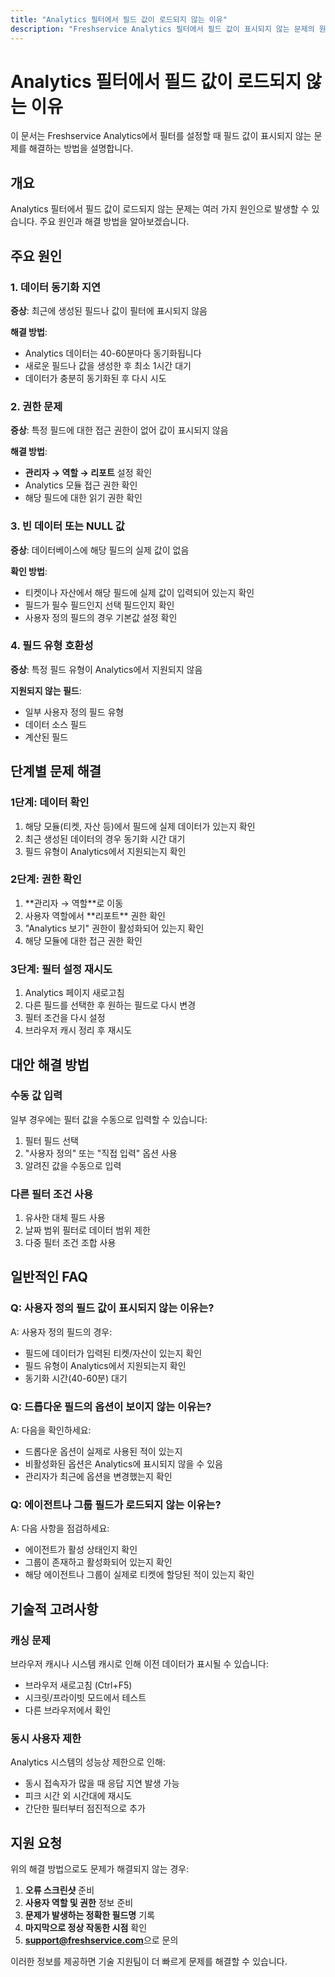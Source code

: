 ```yaml
---
title: "Analytics 필터에서 필드 값이 로드되지 않는 이유"
description: "Freshservice Analytics 필터에서 필드 값이 표시되지 않는 문제의 원인과 해결 방법을 알아보세요."
---
```


# Analytics 필터에서 필드 값이 로드되지 않는 이유

이 문서는 Freshservice Analytics에서 필터를 설정할 때 필드 값이 표시되지 않는 문제를 해결하는 방법을 설명합니다.

## 개요

Analytics 필터에서 필드 값이 로드되지 않는 문제는 여러 가지 원인으로 발생할 수 있습니다. 주요 원인과 해결 방법을 알아보겠습니다.

## 주요 원인

### 1. 데이터 동기화 지연

**증상**: 최근에 생성된 필드나 값이 필터에 표시되지 않음

**해결 방법**:
- Analytics 데이터는 40-60분마다 동기화됩니다
- 새로운 필드나 값을 생성한 후 최소 1시간 대기
- 데이터가 충분히 동기화된 후 다시 시도

### 2. 권한 문제

**증상**: 특정 필드에 대한 접근 권한이 없어 값이 표시되지 않음

**해결 방법**:
- **관리자 → 역할 → 리포트** 설정 확인
- Analytics 모듈 접근 권한 확인
- 해당 필드에 대한 읽기 권한 확인

### 3. 빈 데이터 또는 NULL 값

**증상**: 데이터베이스에 해당 필드의 실제 값이 없음

**확인 방법**:
- 티켓이나 자산에서 해당 필드에 실제 값이 입력되어 있는지 확인
- 필드가 필수 필드인지 선택 필드인지 확인
- 사용자 정의 필드의 경우 기본값 설정 확인

### 4. 필드 유형 호환성

**증상**: 특정 필드 유형이 Analytics에서 지원되지 않음

**지원되지 않는 필드**:
- 일부 사용자 정의 필드 유형
- 데이터 소스 필드
- 계산된 필드

## 단계별 문제 해결

### 1단계: 데이터 확인

<div className="procedure">
  <ol>
    <li>해당 모듈(티켓, 자산 등)에서 필드에 실제 데이터가 있는지 확인
    <li>최근 생성된 데이터의 경우 동기화 시간 대기
    <li>필드 유형이 Analytics에서 지원되는지 확인
  </ol>
</div>

### 2단계: 권한 확인

<div className="procedure">
  <ol>
    <li>**관리자 → 역할**로 이동
    <li>사용자 역할에서 **리포트** 권한 확인
    <li>"Analytics 보기" 권한이 활성화되어 있는지 확인
    <li>해당 모듈에 대한 접근 권한 확인
  </ol>
</div>

### 3단계: 필터 설정 재시도

<div className="procedure">
  <ol>
    <li>Analytics 페이지 새로고침
    <li>다른 필드를 선택한 후 원하는 필드로 다시 변경
    <li>필터 조건을 다시 설정
    <li>브라우저 캐시 정리 후 재시도
  </ol>
</div>

## 대안 해결 방법

### 수동 값 입력

일부 경우에는 필터 값을 수동으로 입력할 수 있습니다:

1. 필터 필드 선택
2. "사용자 정의" 또는 "직접 입력" 옵션 사용
3. 알려진 값을 수동으로 입력

### 다른 필터 조건 사용

1. 유사한 대체 필드 사용
2. 날짜 범위 필터로 데이터 범위 제한
3. 다중 필터 조건 조합 사용

## 일반적인 FAQ

### Q: 사용자 정의 필드 값이 표시되지 않는 이유는?

A: 사용자 정의 필드의 경우:
- 필드에 데이터가 입력된 티켓/자산이 있는지 확인
- 필드 유형이 Analytics에서 지원되는지 확인
- 동기화 시간(40-60분) 대기

### Q: 드롭다운 필드의 옵션이 보이지 않는 이유는?

A: 다음을 확인하세요:
- 드롭다운 옵션이 실제로 사용된 적이 있는지
- 비활성화된 옵션은 Analytics에 표시되지 않을 수 있음
- 관리자가 최근에 옵션을 변경했는지 확인

### Q: 에이전트나 그룹 필드가 로드되지 않는 이유는?

A: 다음 사항을 점검하세요:
- 에이전트가 활성 상태인지 확인
- 그룹이 존재하고 활성화되어 있는지 확인
- 해당 에이전트나 그룹이 실제로 티켓에 할당된 적이 있는지 확인

## 기술적 고려사항

### 캐싱 문제

브라우저 캐시나 시스템 캐시로 인해 이전 데이터가 표시될 수 있습니다:

- 브라우저 새로고침 (Ctrl+F5)
- 시크릿/프라이빗 모드에서 테스트
- 다른 브라우저에서 확인

### 동시 사용자 제한

Analytics 시스템의 성능상 제한으로 인해:
- 동시 접속자가 많을 때 응답 지연 발생 가능
- 피크 시간 외 시간대에 재시도
- 간단한 필터부터 점진적으로 추가

## 지원 요청

위의 해결 방법으로도 문제가 해결되지 않는 경우:

1. **오류 스크린샷** 준비
2. **사용자 역할 및 권한** 정보 준비
3. **문제가 발생하는 정확한 필드명** 기록
4. **마지막으로 정상 작동한 시점** 확인
5. **support@freshservice.com**으로 문의

이러한 정보를 제공하면 기술 지원팀이 더 빠르게 문제를 해결할 수 있습니다.